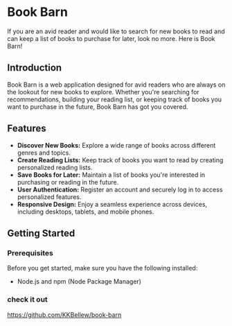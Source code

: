# Book Barn

If you are an avid reader and would like to search for new books to read and can keep a list of books to purchase for later, look no more. Here is Book Barn!

## Introduction

Book Barn is a web application designed for avid readers who are always on the lookout for new books to explore. Whether you're searching for recommendations, building your reading list, or keeping track of books you want to purchase in the future, Book Barn has got you covered.

## Features

- **Discover New Books:** Explore a wide range of books across different genres and topics.
- **Create Reading Lists:** Keep track of books you want to read by creating personalized reading lists.
- **Save Books for Later:** Maintain a list of books you're interested in purchasing or reading in the future.
- **User Authentication:** Register an account and securely log in to access personalized features.
- **Responsive Design:** Enjoy a seamless experience across devices, including desktops, tablets, and mobile phones.

## Getting Started

### Prerequisites

Before you get started, make sure you have the following installed:

- Node.js and npm (Node Package Manager)

### check it out 

 https://github.com/KKBellew/book-barn